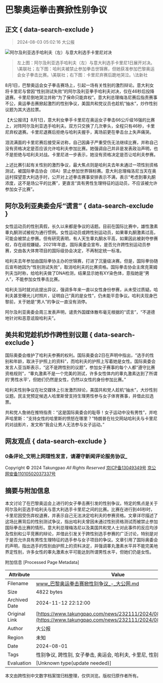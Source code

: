 # 巴黎奥运拳击赛掀性别争议

## 正文 { data-search-exclude }


> 2024-08-03 05:02:16 大公报

![阿尔及利亚选手哈利夫（左）与意大利选手卡里尼对决](https://img.takungpao.com/2024/0803/2024080305021641552.jpg)
> 左上图：阿尔及利亚选手哈利夫（左）与意大利选手卡里尼1日展开对决。\\美联社；左下图：哈利夫被禁止参加拳击世锦赛，但她获准参加巴黎奥运会女子拳击比赛。\\美联社；右下图：卡里尼弃赛后跪地哭泣。\\法新社

8月1日，巴黎奥运会女子拳击赛场上，引起一场有关性别的激烈辩论。意大利女将卡里尼与曾因“性别测试失败”的阿尔及利亚拳手哈利夫对决，仅在46秒后投降退赛。卡里尼倒地哭泣并称“为了保命只能弃权”。意大利总理梅洛尼赛后指责赛事不公，奥运拳击赛掀起激烈的性别争议，美国共和党议员也趁机“抽水”，炒作性别议题为其大选拉票。

【大公报讯】8月1日，意大利女拳手卡里尼在奥运女子拳击66公斤级16强的比赛上，对阵阿尔及利亚选手哈利夫。双方只交换了几次拳头，全程只有46秒，卡里尼弃权退赛。卡里尼退赛后拒绝与哈利夫握手，离场前更在拳击台上失声痛哭。

泪流满面的卡里尼赛后接受采访称，自己因鼻子严重受伤无法继续比赛，并称自己没有资格决定是否应该允许哈利夫参加比赛。她强调自己并非是发表政治声明，也不是拒绝与哈利夫对战。卡里尼进一步表示，她没有资格决定是否让哈利夫参赛。

上述比赛引起有关性别的激烈争议，最大焦点则是哈利夫去年未通过一项性别资格测试，被国际拳击协会（IBA）禁止参加世界锦标赛。意大利总理梅洛尼当天在奥运村探望意大利选手时，公开对上述拳击赛事安排表示不满，表示“考虑到睾丸酮浓度，这不是场公平的比赛”，更直言“具有男性生理特征的运动员，不应该被允许参加女子比赛”。

## 阿尔及利亚奥委会斥“谎言” { data-search-exclude }

女性运动员的性别真假，长久以来都是争议的话题。目前在国际比赛中，雄性激素睾丸酮测试被视为通行惯例。女性运动员或跨性别运动员，如果睾丸酮激素过高，可能会被禁止参赛。但有研究表明，有人天生睾丸酮水平高，如果因此被剥夺参赛权，存在歧视嫌疑。2021年年底，国际奥委会宣布，是否允许跨性别运动员参赛，交由各大体育项目的国际级协会决定，不再制定统一标准。

哈利夫去年参加由国际拳协主办的世锦赛，打进了沉量级决赛。但是，国际拳协随后宣布她因为“性别测试失败”，取消哈利夫的比赛资格。国际拳击协会主席克莱姆列夫当时称，给哈利夫做了DNA检测，结果显示她有XY染色体，意指她是“男人”，不能参加女性拳击比赛。

哈利夫当时就对此提出异议，强调多年来一直以女性身份参赛，从未受过质疑。哈利夫甚至曝光儿时照片，证明自己“真的是女性”，仍未能平息争议。哈利夫现身巴黎前，关于她是“男人”的争议一直没有消停。

阿尔及利亚奥委会周三发表声明，谴责外国媒体散布毫无根据的“谎言”，“不道德地针对和恶意诋毁哈利夫”。

## 美共和党趁机炒作跨性别议题 { data-search-exclude }

国际奥委会维护了哈利夫参赛的权利。国际奥委会2日在声明中指出，“选手的性别和年龄，取决于护照上的资料”，而哈利夫的护照上写着她是女性。国际奥委会发言人亚当斯表示，“这不是跨性别的议题”，参加女子赛事的每个人都“遵守比赛资格规则”，“睾丸激素不是一个完美的测试，许多女性体内的睾丸激素达到了所谓的‘男性水平’，但她们仍然是女性，仍然以女性的身份参加比赛。”

哈利夫性别争议在社交媒体上引发激烈辩论，美国共和党人趁机“抽水”，大炒性别议题。民主党预定候选人哈里斯曾支持生理男性参与女子体育赛事，并借此拉选票。

共和党人詹纳在推特指责：“这是国际奥委会的耻辱！女子运动中没有男性”，并呛声哈里斯：“支持女性的哈里斯的愤怒在哪里？”特朗普在社交网站哈利夫与卡里尼的对战影片，发文称“我会让男人无法参与女子运动。”

## 网友观点 { data-search-exclude }

### **0**条评论_文明上网理性发言，请遵守新闻评论服务协议_

Copyright © 2024 Takungpao _All Rights Reserved_ [京ICP备13049349号](http://www.miibeian.gov.cn) [京公网安备11010502037337号](http://www.beian.gov.cn/portal/registerSystemInfo?recordcode=11010502037337)

## 摘要与附加信息

<!-- tcd_abstract -->
本文讨论了在巴黎奥运会上进行的女子拳击赛引发的性别争议。特定的焦点是关于阿尔及利亚选手哈利夫与意大利选手卡里尼之间的比赛。比赛在进行到46秒时，卡里尼因受伤弃权退赛，并表示自己无法决定哈利夫的参赛资格。文章详尽描述了这场比赛背后的性别测试争议，指出哈利夫曾因未通过性别资格测试而被禁止参加国际拳击比赛的情形。意大利总理梅洛尼以及美国共和党人士对此事件的反应均涉及性别和公平竞赛的辩论，并借此引发关于跨性别选手参赛的广泛讨论，特别是对于是否允许具有男性生理特征的选手参与女子项目的争议。文章引用了国际奥委会的声明，指出选手的性别由护照上的资料决定，并强调睾丸激素水平并不能完美地界定性别，许多女性的睾丸激素水平可能达到所谓男性水平，但她们仍是女性。
<!-- tcd_abstract_end -->

附加信息 [Processed Page Metadata]

| Attribute       | Value                                  |
|-----------------|----------------------------------------|
| Filename        | www_巴黎奥运拳击赛掀性别争议_-_大公网.md                             |
| Size            | 4822 bytes                           |
| Archived Date   | 2024-11-12 22:12:00                             |
| Original Link   | [https://www.takungpao.com/news/232111/2024/0803/997312.html](https://www.takungpao.com/news/232111/2024/0803/997312.html)                       |
| Author          | 大公报                               |
| Region          | 未知                               |
| Date            | 2024-08-01                                 |
| Tags            | 性别争议, 跨性别, 女子拳击, 奥运会, 哈利夫, 卡里尼, 性别测试, 体育政策                                 |
| Evaluation            | [Unknown type(update needed)]                                 |
<!-- tcd_table_end -->

本文由跨性别中文数字档案馆归档整理，仅供浏览。版权归原作者所有。
